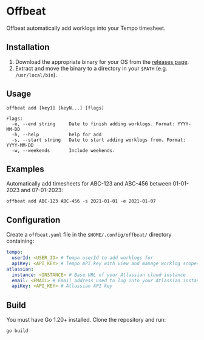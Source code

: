 # Offbeat

Offbeat automatically add worklogs into your Tempo timesheet.

## Installation

1. Download the appropriate binary for your OS from the [releases page](https://github.com/jamesdorevski/offbeat/releases).
2. Extract and move the binary to a directory in your `$PATH` (e.g. `/usr/local/bin`).

## Usage

```shell
offbeat add [key1] [keyN...] [flags]

Flags:
  -e, --end string     Date to finish adding worklogs. Format: YYYY-MM-DD
  -h, --help           help for add
  -s, --start string   Date to start adding worklogs from. Format: YYYY-MM-DD
  -w, --weekends       Include weekends.
```

## Examples

Automatically add timesheets for ABC-123 and ABC-456 between 01-01-2023 and 07-01-2023:
```shell
offbeat add ABC-123 ABC-456 -s 2021-01-01 -e 2021-01-07
``` 

## Configuration

Create a `offbeat.yaml` file in the `$HOME/.config/offbeat/` directory containing:

```yaml
tempo:
  userId: <USER_ID> # Tempo userId to add worklogs for
  apiKey: <API_KEY> # Tempo API key with view and manage worklog scopes
atlassian:
  instance: <INSTANCE> # Base URL of your Atlassian cloud instance
  email: <EMAIL> # Email address used to log into your Atlassian instance
  apiKey: <API_KEY> # Atlassian API key
```

## Build

You must have Go 1.20+ installed. Clone the repository and run: 

```shell
go build 
```